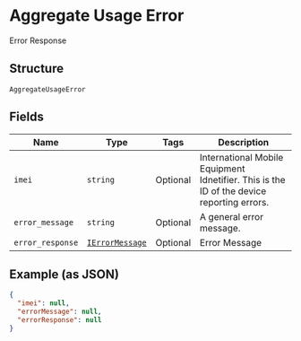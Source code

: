 
# Aggregate Usage Error

Error Response

## Structure

`AggregateUsageError`

## Fields

| Name | Type | Tags | Description |
|  --- | --- | --- | --- |
| `imei` | `string` | Optional | International Mobile Equipment Idnetifier. This is the ID of the device reporting errors. |
| `error_message` | `string` | Optional | A general error message. |
| `error_response` | [`IErrorMessage`](../../doc/models/i-error-message.md) | Optional | Error Message |

## Example (as JSON)

```json
{
  "imei": null,
  "errorMessage": null,
  "errorResponse": null
}
```

